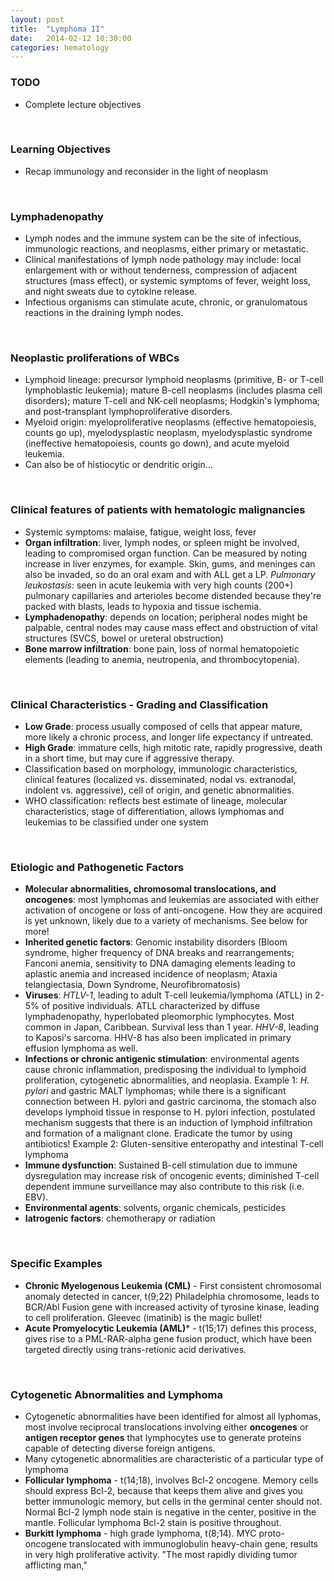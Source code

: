 ```yaml
---
layout: post
title:  "Lymphoma II"
date:   2014-02-12 10:30:00
categories: hematology
---
```


### TODO
- Complete lecture objectives

<span><br></span>

### Learning Objectives
- Recap immunology and reconsider in the light of neoplasm

<span><br></span>

### Lymphadenopathy
- Lymph nodes and the immune system can be the site of infectious, immunologic reactions, and neoplasms, either primary or metastatic.
- Clinical manifestations of lymph node pathology may include: local enlargement with or without tenderness, compression of adjacent structures (mass effect), or systemic symptoms of fever, weight loss, and night sweats due to cytokine release. 
- Infectious organisms can stimulate acute, chronic, or granulomatous reactions in the draining lymph nodes.

<span><br></span>

### Neoplastic proliferations of WBCs
- Lymphoid lineage: precursor lymphoid neoplasms (primitive, B- or T-cell lymphoblastic leukemia); mature B-cell neoplasms (includes plasma cell disorders);  mature T-cell and NK-cell neoplasms; Hodgkin's lymphoma; and post-transplant lymphoproliferative disorders. 
- Myeloid origin: myeloproliferative neoplasms (effective hematopoiesis, counts go up), myelodysplastic neoplasm, myelodysplastic syndrome (ineffective hematopoiesis, counts go down), and acute myeloid leukemia.
- Can also be of histiocytic or dendritic origin...

<span><br></span>

### Clinical features of patients with hematologic malignancies
- Systemic symptoms: malaise, fatigue, weight loss, fever
- **Organ infiltration**: liver, lymph nodes, or spleen might be involved, leading to compromised organ function. Can be measured by noting increase in liver enzymes, for example. Skin, gums, and meninges can also be invaded, so do an oral exam and with ALL get a LP. *Pulmonary leukostasis*: seen in acute leukemia with very high counts (200+) pulmonary capillaries and arterioles become distended because they're packed with blasts, leads to hypoxia and tissue ischemia.
- **Lymphadenopathy**: depends on location; peripheral nodes might be palpable, central nodes may cause mass effect and obstruction of vital structures (SVCS, bowel or ureteral obstruction)
- **Bone marrow infiltration**: bone pain, loss of normal hematopoietic elements (leading to anemia, neutropenia, and thrombocytopenia).

<span><br></span>

### Clinical Characteristics - Grading and Classification
- **Low Grade**: process usually composed of cells that appear mature, more likely a chronic process, and longer life expectancy if untreated.
- **High Grade**: immature cells, high mitotic rate, rapidly progressive, death in a short time, but may cure if aggressive therapy.
- Classification based on morphology, immunologic characteristics, clinical features (localized vs. disseminated, nodal vs. extranodal, indolent vs. aggressive), cell of origin, and genetic abnormalities.
- WHO classification: reflects best estimate of lineage, molecular characteristics, stage of differentiation, allows lymphomas and leukemias to be classified under one system

<span><br></span>

### Etiologic and Pathogenetic Factors
- **Molecular abnormalities, chromosomal translocations, and oncogenes**: most lymphomas and leukemias are associated with either activation of oncogene or loss of anti-oncogene. How they are acquired is yet unknown, likely due to a variety of mechanisms. See below for more!
- **Inherited genetic factors**: Genomic instability disorders (Bloom syndrome, higher frequency of DNA breaks and rearrangements; Fanconi anemia, sensitivity to DNA damaging elements leading to aplastic anemia and increased incidence of neoplasm; Ataxia telangiectasia, Down Syndrome, Neurofibromatosis)
- **Viruses**: *HTLV-1*, leading to adult T-cell leukemia/lymphoma (ATLL) in 2-5% of positive individuals. ATLL characterized by diffuse lymphadenopathy, hyperlobated pleomorphic lymphocytes. Most common in Japan, Caribbean. Survival less than 1 year. *HHV-8*, leading to Kaposi's sarcoma. HHV-8 has also been implicated in primary effusion lymphoma as well.
- **Infections or chronic antigenic stimulation**: environmental agents cause chronic inflammation, predisposing the individual to lymphoid proliferation, cytogenetic abnormalities, and neoplasia. Example 1: *H. pylori* and gastric MALT lymphomas; while there is a significant connection between H. pylori and gastric carcinoma, the stomach also develops lymphoid tissue in response to H. pylori infection, postulated mechanism suggests that there is an induction of lymphoid infiltration and formation of a malignant clone. Eradicate the tumor by using antibiotics! Example 2: Gluten-sensitive enteropathy and intestinal T-cell lymphoma
- **Immune dysfunction**: Sustained B-cell stimulation due to immune dysregulation may increase risk of oncogenic events; diminished T-cell dependent immune surveillance may also contribute to this risk (i.e. EBV).
- **Environmental agents**: solvents, organic chemicals, pesticides
- **Iatrogenic factors**: chemotherapy or radiation

<span><br></span>

### Specific Examples
- **Chronic Myelogenous Leukemia (CML)** - First consistent chromosomal anomaly detected in cancer, t(9;22) Philadelphia chromosome, leads to BCR/Abl Fusion gene with increased activity of tyrosine kinase, leading to cell proliferation. Gleevec (imatinib) is the magic bullet!
- **Acute Promyelocytic Leukemia (AML)*** - t(15;17) defines this process, gives rise to a PML-RAR-alpha gene fusion product, which have been targeted directly using trans-retionic acid derivatives.

<span><br></span>

### Cytogenetic Abnormalities and Lymphoma
- Cytogenetic abnormalities have been identified for almost all lyphomas, most involve reciprocal translocations involving either **oncogenes** or **antigen receptor genes** that lymphocytes use to generate proteins capable of detecting diverse foreign antigens.
- Many cytogenetic abnormalities are characteristic of a particular type of lymphoma
- **Follicular lymphoma** - t(14;18), involves Bcl-2 oncogene. Memory cells should express Bcl-2, because that keeps them alive and gives you better immunologic memory, but cells in the germinal center should not. Normal Bcl-2 lymph node stain is negative in the center, positive in the mantle. Follicular lymphoma Bcl-2 stain is positive throughout.
- **Burkitt lymphoma** - high grade lymphoma, t(8;14). MYC proto-oncogene translocated with immunoglobulin heavy-chain gene, results in very high proliferative activity. "The most rapidly dividing tumor afflicting man,"